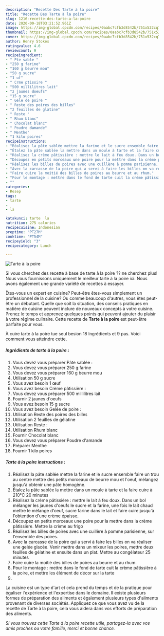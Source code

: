```yaml
---
description: "Recette Des Tarte à la poire"
title: "Recette Des Tarte à la poire"
slug: 1216-recette-des-tarte-a-la-poire
date: 2020-09-18T03:21:52.961Z
image: https://img-global.cpcdn.com/recipes/0aabc7cfb3d8542b/751x532cq70/tarte-a-la-poire-photo-principale-de-la-recette.jpg
thumbnail: https://img-global.cpcdn.com/recipes/0aabc7cfb3d8542b/751x532cq70/tarte-a-la-poire-photo-principale-de-la-recette.jpg
cover: https://img-global.cpcdn.com/recipes/0aabc7cfb3d8542b/751x532cq70/tarte-a-la-poire-photo-principale-de-la-recette.jpg
author: Henry Stokes
ratingvalue: 4.6
reviewcount: 9
recipeingredient:
- " Pte sable "
- "250 g farine"
- "160 g beurre mou"
- "50 g sucre"
- "1 uf"
- " Crme ptissire "
- "500 millilitres lait"
- "2 jaunes doeufs"
- "15 g sucre"
- " Gele de poire "
- " Reste des poires des billes"
- "2 feuilles de glatine"
- " Reste "
- " Rhum blanc"
- " Chocolat blanc"
- " Poudre damande"
- " Menthe"
- "1 kilo poires"
recipeinstructions:
- "Réalisez la pâte sablée mettre la farine et le sucre ensemble faire un trou au centre mettre des petits morceaux de beurre mou et l&#39;oeuf, mélangez jusqu&#39;à obtenir une pâte homogène."
- "Étalez la pâte sablée la mettre dans un moule à tarte et la faire cuire à 210°C 20 minutes"
- "Réalisez la crème pâtissière : mettre le lait à feu doux. Dans un bol mélanger les jaunes d&#39;oeufs le sucre et la farine, une fois le lait chaud mettre le mélange d&#39;oeuf, sucre farine dans le lait et faire cuire jusqu&#39;à l&#39;obtention d&#39;une crème épaisse."
- "Découpez en petits morceaux une poire pour la mettre dans la crème pâtissière. Mettre la crème au frigo"
- "Réalisez les billes de poires avec une cuillère à pomme parisienne, sur l&#39;ensemble des poires."
- "Avec la carcasse de la poire qui a servi à faire les billes on va réaliser une gelée glacée. Venir mettre dans un mixeur les poires, mettre deux feuilles de gélatine et ensuite dans un plat. Mettre au congélateur 25 minutes"
- "Faire cuire la moitié des billes de poires au beurre et au rhum."
- "Pour le montage : mettre dans le fond de tarte cuit la crème pâtissière à la poire, et mettre les élément de décor sur la tarte"
- ""
categories:
- Resep
tags:
- tarte
- 
- la

katakunci: tarte  la 
nutrition: 275 calories
recipecuisine: Indonesian
preptime: "PT27M"
cooktime: "PT54M"
recipeyield: "3"
recipecategory: Lunch

---
```



![Tarte à la poire](https://img-global.cpcdn.com/recipes/0aabc7cfb3d8542b/751x532cq70/tarte-a-la-poire-photo-principale-de-la-recette.jpg)

Si vous cherchez des recette à base de tarte à la poire ?? ne cherchez plus! Nous vous fournissons uniquement le meilleur tarte à la poire ici. Nous avons également une grande variété de recettes à essayer.

Êtes-vous un expert en cuisine? Peut-être êtes-vous simplement un professionnel de la cuisine? Ou comme beaucoup d'autres, vous êtes peut-être un débutant. Quelle que soit la situation, des conseils pratiques en matière de cuisine peuvent inclure de nouveaux concepts à votre cuisine. Prenez le temps et apprenez quelques points qui peuvent ajouter du plaisir à votre régime culinaire. Cette recette de <strong> Tarte à la poire </strong> est peut-être parfaite pour vous.

<!--inarticleads1-->

À cuire tarte à la poire tue seul besion 18 Ingrédients et 9 pas. Voici comment vous atteindre cette.

##### Ingrédients de tarte à la poire :

1. Vous devez vous préparer  Pâte sablée :
1. Vous devez vous préparer 250 g farine
1. Vous devez vous préparer 160 g beurre mou
1. Utilisation 50 g sucre
1. Vous avez besoin 1 œuf
1. Vous avez besoin  Crème pâtissière :
1. Vous devez vous préparer 500 millilitres lait
1. Fournir 2 jaunes d&#39;oeufs
1. Vous avez besoin 15 g sucre
1. Vous avez besoin  Gelée de poire :
1. Utilisation  Reste des poires des billes
1. Utilisation 2 feuilles de gélatine
1. Utilisation  Reste :
1. Utilisation  Rhum blanc
1. Fournir  Chocolat blanc
1. Vous devez vous préparer  Poudre d&#39;amande
1. Préparer  Menthe
1. Fournir 1 kilo poires




<!--inarticleads2-->

##### Tarte à la poire instructions :

1. Réalisez la pâte sablée mettre la farine et le sucre ensemble faire un trou au centre mettre des petits morceaux de beurre mou et l&#39;oeuf, mélangez jusqu&#39;à obtenir une pâte homogène.
1. Étalez la pâte sablée la mettre dans un moule à tarte et la faire cuire à 210°C 20 minutes
1. Réalisez la crème pâtissière : mettre le lait à feu doux. Dans un bol mélanger les jaunes d&#39;oeufs le sucre et la farine, une fois le lait chaud mettre le mélange d&#39;oeuf, sucre farine dans le lait et faire cuire jusqu&#39;à l&#39;obtention d&#39;une crème épaisse.
1. Découpez en petits morceaux une poire pour la mettre dans la crème pâtissière. Mettre la crème au frigo
1. Réalisez les billes de poires avec une cuillère à pomme parisienne, sur l&#39;ensemble des poires.
1. Avec la carcasse de la poire qui a servi à faire les billes on va réaliser une gelée glacée. Venir mettre dans un mixeur les poires, mettre deux feuilles de gélatine et ensuite dans un plat. Mettre au congélateur 25 minutes
1. Faire cuire la moitié des billes de poires au beurre et au rhum.
1. Pour le montage : mettre dans le fond de tarte cuit la crème pâtissière à la poire, et mettre les élément de décor sur la tarte
1. 




<!--inarticleads1-->

<p>
La cuisine est un type d'art et cela prend du temps et de la pratique pour égaliser l'expérience et l'expertise dans le domaine. Il existe plusieurs formes de préparation des aliments et également plusieurs types d'aliments provenant de diverses sociétés. Appliquez ce que vous avez vu de la recette de Tarte à la poire, cela vous aidera dans vos efforts de préparation des aliments.
</p>

<p>
<i>Si vous trouvez cette Tarte à la poire recette utile, partagez-la avec vos amis proches ou votre famille, merci et bonne chance.</i>
</p>
